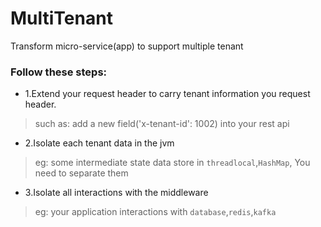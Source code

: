 # MultiTenant
Transform micro-service(app) to support multiple tenant 

### Follow these steps:
+ 1.Extend your request header to carry tenant information you request header.
> such as: add a new field('x-tenant-id': 1002) into your rest api

+ 2.Isolate each tenant data in the jvm

> eg: some intermediate state data store in ```threadlocal```,```HashMap```, You need to separate them

+ 3.Isolate all interactions with the middleware

> eg: your application interactions with  ```database```,```redis```,```kafka```